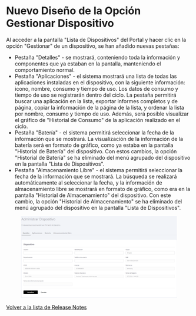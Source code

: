 # Nuevo Diseño de la Opción Gestionar Dispositivo

Al acceder a la pantalla "Lista de Dispositivos" del Portal y hacer clic en la opción "Gestionar" de un dispositivo, se han añadido nuevas pestañas:

* Pestaña "Detalles" - se mostrará, conteniendo toda la información y componentes que ya estaban en la pantalla, manteniendo el comportamiento normal.
* Pestaña "Aplicaciones" - el sistema mostrará una lista de todas las aplicaciones instaladas en el dispositivo, con la siguiente información: icono, nombre, consumo y tiempo de uso. Los datos de consumo y tiempo de uso se registrarán dentro del ciclo. La pestaña permitirá buscar una aplicación en la lista, exportar informes completos y de página, copiar la información de la página de la lista, y ordenar la lista por nombre, consumo y tiempo de uso. Además, será posible visualizar el gráfico de "Historial de Consumo" de la aplicación realizado en el ciclo.
* Pestaña "Batería" - el sistema permitirá seleccionar la fecha de la información que se mostrará. La visualización de la información de la batería será en formato de gráfico, como ya estaba en la pantalla "Historial de Batería" del dispositivo. Con estos cambios, la opción "Historial de Batería" se ha eliminado del menú agrupado del dispositivo en la pantalla "Lista de Dispositivos".
* Pestaña "Almacenamiento Libre" - el sistema permitirá seleccionar la fecha de la información que se mostrará. La búsqueda se realizará automáticamente al seleccionar la fecha, y la información de almacenamiento libre se mostrará en formato de gráfico, como era en la pantalla "Historial de Almacenamiento" del dispositivo. Con este cambio, la opción "Historial de Almacenamiento" se ha eliminado del menú agrupado del dispositivo en la pantalla "Lista de Dispositivos".

<figure><img src="../../.gitbook/assets/image (217).png" alt=""><figcaption></figcaption></figure>

[Volver a la lista de Release Notes](broken-reference)

